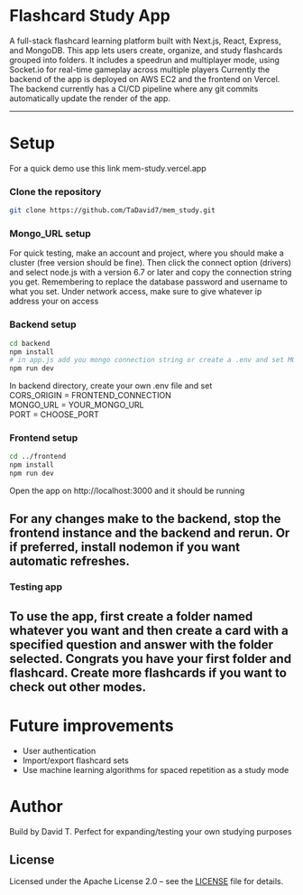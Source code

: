# Flashcard Study App

A full-stack flashcard learning platform built with Next.js, React, Express, and MongoDB.
This app lets users create, organize, and study flashcards grouped into folders. It includes a speedrun and multiplayer mode, using Socket.io for real-time gameplay across multiple players
Currently the backend of the app is deployed on AWS EC2 and the frontend on Vercel. The backend currently has a CI/CD pipeline where any git commits automatically update the render of the app.

---

# Setup
For a quick demo use this link mem-study.vercel.app

### Clone the repository

``` bash
git clone https://github.com/TaDavid7/mem_study.git
```

### Mongo_URL setup

For quick testing, make an account and project, where you should make a cluster (free version should be fine). Then click the connect option (drivers) and select node.js with a version 6.7 or later and copy the connection string you get. Remembering to replace the database password and username to what you set. Under network access, make sure to give whatever ip address your on access 

### Backend setup
```bash
cd backend
npm install
# in app.js add you mongo connection string or create a .env and set MONGO_URL = your-mongodb-url
npm run dev
```
In backend directory, create your own .env file and set <br>
CORS_ORIGIN = FRONTEND_CONNECTION <br>
MONGO_URL = YOUR_MONGO_URL <br>
PORT = CHOOSE_PORT <br>


### Frontend setup
```bash
cd ../frontend
npm install
npm run dev
```

Open the app on http://localhost:3000 and it should be running

For any changes make to the backend, stop the frontend instance and the backend and rerun. Or if preferred, install nodemon if you want automatic refreshes.
---

### Testing app
To use the app, first create a folder named whatever you want and then create a card with a specified question and answer with the folder selected.
Congrats you have your first folder and flashcard. Create more flashcards if you want to check out other modes.
--- 
# Future improvements
- User authentication
- Import/export flashcard sets
- Use machine learning algorithms for spaced repetition as a study mode


# Author
Build by David T.
Perfect for expanding/testing your own studying purposes

## License
Licensed under the Apache License 2.0 – see the [LICENSE](LICENSE) file for details.


